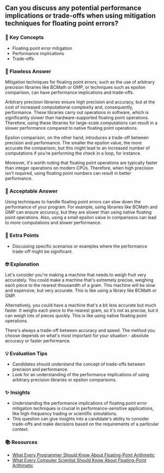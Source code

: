 ## Can you discuss any potential performance implications or trade-offs when using mitigation techniques for floating point errors?

### 🎯 Key Concepts

- Floating point error mitigation
- Performance implications
- Trade-offs

### 👑 Flawless Answer

Mitigation techniques for floating point errors, such as the use of arbitrary
precision libraries like BCMath or GMP, or techniques such as epsilon
comparison, can have performance implications and trade-offs.

Arbitrary precision libraries ensure high precision and accuracy, but at the
cost of increased computational complexity and, consequently, performance. These
libraries carry out operations in software, which is significantly slower than
hardware-supported floating point operations. Therefore, using these libraries
for large-scale computations can result in a slower performance compared to
native floating point operations.

Epsilon comparison, on the other hand, introduces a trade-off between precision
and performance. The smaller the epsilon value, the more accurate the
comparison, but this might lead to an increased number of computations if you're
performing the check in a loop, for instance.

Moreover, it's worth noting that floating point operations are typically faster
than integer operations on modern CPUs. Therefore, when high precision isn't
required, using floating point numbers can result in better performance.

### 🌿 Acceptable Answer

Using techniques to handle floating point errors can slow down the performance
of your program. For example, using libraries like BCMath and GMP can ensure
accuracy, but they are slower than using native floating point operations. Also,
using a small epsilon value in comparisons can lead to more computations and
slower performance.

### 💎 Extra Points

- Discussing specific scenarios or examples where the performance trade-off
  might be significant.

### 🤓 Explanation

Let's consider you're making a machine that needs to weigh fruit very
accurately. You could make a machine that's extremely precise, weighing each
piece to the nearest thousandth of a gram. This machine will be slow and
expensive, but very accurate. This is like using a library like BCMath or GMP.

Alternatively, you could have a machine that's a bit less accurate but much
faster. It weighs each piece to the nearest gram, so it's not as precise, but it
can weigh lots of pieces quickly. This is like using native floating point
operations.

There's always a trade-off between accuracy and speed. The method you choose
depends on what's most important for your situation - absolute accuracy or
faster performance.

### 💡 Evaluation Tips

- Candidates should understand the concept of trade-offs between precision and
  performance.
- Look for an understanding of the performance implications of using arbitrary
  precision libraries or epsilon comparisons.

### ✨ Insights

- Understanding the performance implications of floating point error mitigation
  techniques is crucial in performance-sensitive applications, like
  high-frequency trading or scientific simulations.
- This question can give insights into a candidate's ability to consider
  trade-offs and make decisions based on the requirements of a particular
  context.

### 📚 Resources

- [What Every Programmer Should Know About Floating-Point Arithmetic](https://floating-point-gui.de/)
- [What Every Computer Scientist Should Know About Floating-Point Arithmetic](https://docs.oracle.com/cd/E19957-01/806-3568/ncg_goldberg.html)